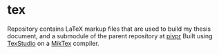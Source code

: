 # tex
Repository contains LaTeX markup files that are used to build my thesis document, and a submodule
of the parent repository at [pivpr](https://github.com/Jwely/pivpr)
Built using [TexStudio](http://texstudio.sourceforge.net/) on a [MikTex](http://miktex.org/) compiler. 
